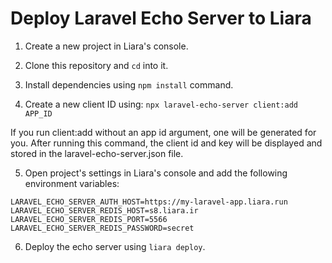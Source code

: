 # Deploy Laravel Echo Server to Liara

1) Create a new project in Liara's console.

2) Clone this repository and `cd` into it.

3) Install dependencies using `npm install` command.

4) Create a new client ID using: `npx laravel-echo-server client:add APP_ID`

If you run client:add without an app id argument, one will be generated for you. After running this command, the client id and key will be displayed and stored in the laravel-echo-server.json file.

5) Open project's settings in Liara's console and add the following environment variables:

```
LARAVEL_ECHO_SERVER_AUTH_HOST=https://my-laravel-app.liara.run
LARAVEL_ECHO_SERVER_REDIS_HOST=s8.liara.ir
LARAVEL_ECHO_SERVER_REDIS_PORT=5566
LARAVEL_ECHO_SERVER_REDIS_PASSWORD=secret
```

6) Deploy the echo server using `liara deploy`.
